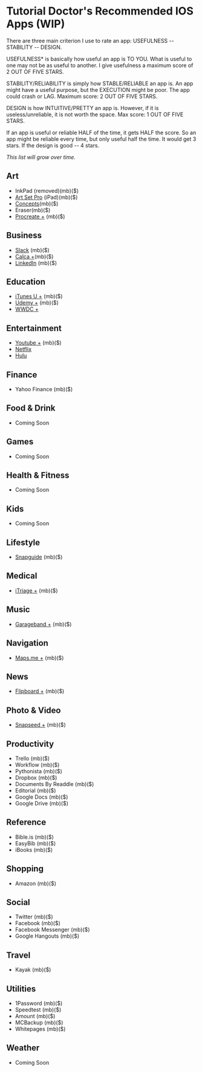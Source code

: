 # Tutorial Doctor's Recommended IOS Apps (WIP)

There are three main criterion I use to rate an app: USEFULNESS -- STABILITY -- DESIGN.

USEFULNESS* is basically how useful an app is TO YOU. What is useful to one may not be as useful to another. I give usefulness a maximum score of 2 OUT OF FIVE STARS.

STABILITY/RELIABILITY is simply how STABLE/RELIABLE an app is. An app might have a useful purpose, but the EXECUTION might be poor. The app could crash or LAG. Maximum score: 2 OUT OF FIVE STARS.

DESIGN is how INTUITIVE/PRETTY an app is. However, if it is useless/unreliable, it is not worth the space. Max score: 1 OUT OF FIVE STARS.

If an app is useful or reliable HALF of the time, it gets HALF the score. So an app might be reliable every time, but only useful half the time. It would get 3 stars. If the design is good -- 4 stars.

*This list will grow over time.*

## Art
- InkPad (removed)(mb)($)
- [Art Set Pro](https://itunes.apple.com/us/app/art-set-pro-edition/id728530673?mt=8) (iPad)(mb)($)
- [Concepts](https://itunes.apple.com/us/app/concepts-smarter-sketching/id560586497?mt=8)(mb)($)
- Eraser(mb)($)
- [Procreate +](https://itunes.apple.com/us/app/procreate-sketch-paint-create./id425073498?mt=8) (mb)($)

## Business
- [Slack](https://itunes.apple.com/us/app/slack-team-communication/id618783545?mt=8) (mb)($)
- [Calca +](https://itunes.apple.com/us/app/calca/id635757879?mt=8)(mb)($)
- [LinkedIn](https://itunes.apple.com/us/app/linkedin/id288429040?mt=8) (mb)($)


## Education

- [iTunes U +](https://itunes.apple.com/us/app/itunes-u/id490217893?mt=8) (mb)($)
- [Udemy +](https://itunes.apple.com/us/app/udemy-online-courses/id562413829?mt=8) (mb)($)
- [WWDC +](https://itunes.apple.com/us/app/wwdc/id640199958?mt=8)


## Entertainment
- [Youtube +](https://itunes.apple.com/us/app/youtube/id544007664?mt=8) (mb)($)
- [Netflix](https://itunes.apple.com/us/app/netflix/id363590051?mt=8)
- [Hulu](https://itunes.apple.com/us/app/hulu-watch-latest-episodes/id376510438?mt=8)


## Finance
- Yahoo Finance (mb)($)

## Food & Drink
- Coming Soon

## Games
- Coming Soon

## Health & Fitness
- Coming Soon

## Kids
- Coming Soon

## Lifestyle
- [Snapguide](https://itunes.apple.com/us/app/snapguide-how-tos-recipes/id421477397?mt=8) (mb)($)

## Medical
- [iTriage +](https://itunes.apple.com/us/app/itriage-health-doctor-symptoms/id304696939?mt=8) (mb)($)

## Music

- [Garageband +](https://itunes.apple.com/us/app/garageband/id408709785?mt=8) (mb)($)

## Navigation
- [Maps.me +](https://itunes.apple.com/us/app/maps.me-offline-map-navigation/id510623322?mt=8) (mb)($)

## News

- [Flipboard +](https://itunes.apple.com/us/app/flipboard-your-social-news/id358801284?mt=8) (mb)($)

## Photo & Video

- [Snapseed +](https://itunes.apple.com/us/app/snapseed/id439438619?mt=8) (mb)($)

## Productivity
- Trello (mb)($)
- Workflow (mb)($)
- Pythonista (mb)($)
- Dropbox (mb)($)
- Documents By Readdle (mb)($)
- Editorial (mb)($)
- Google Docs (mb)($)
- Google Drive (mb)($)

## Reference
- Bible.is (mb)($)
- EasyBib (mb)($)
- iBooks (mb)($)


## Shopping

- Amazon (mb)($)


## Social

- Twitter (mb)($)
- Facebook (mb)($)
- Facebook Messenger (mb)($)
- Google Hangouts (mb)($)

## Travel
- Kayak (mb)($)

## Utilities

- 1Password (mb)($)
- Speedtest (mb)($)
- Amount (mb)($)
- MCBackup (mb)($)
- Whitepages (mb)($)

## Weather
- Coming Soon


